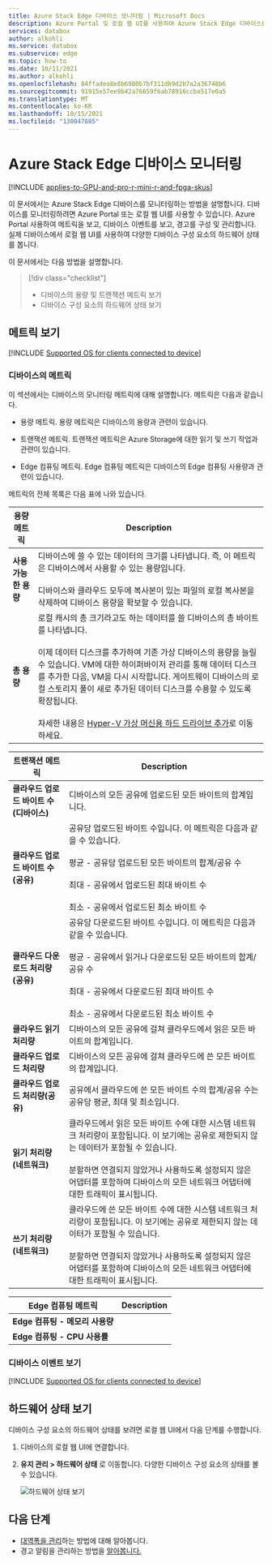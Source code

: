 ```yaml
---
title: Azure Stack Edge 디바이스 모니터링 | Microsoft Docs
description: Azure Portal 및 로컬 웹 UI를 사용하여 Azure Stack Edge 디바이스를 모니터링하는 방법을 설명합니다.
services: databox
author: alkohli
ms.service: databox
ms.subservice: edge
ms.topic: how-to
ms.date: 10/11/2021
ms.author: alkohli
ms.openlocfilehash: 84ffadea8e8b6980b7bf311db9d2b7a2a36748b6
ms.sourcegitcommit: 91915e57ee9b42a76659f6ab78916ccba517e0a5
ms.translationtype: MT
ms.contentlocale: ko-KR
ms.lasthandoff: 10/15/2021
ms.locfileid: "130047885"
---
```

# <a name="monitor-your-azure-stack-edge-device"></a>Azure Stack Edge 디바이스 모니터링

[!INCLUDE [applies-to-GPU-and-pro-r-mini-r-and-fpga-skus](../../includes/azure-stack-edge-applies-to-gpu-pro-r-mini-r-fpga-sku.md)]

이 문서에서는 Azure Stack Edge 디바이스를 모니터링하는 방법을 설명합니다. 디바이스를 모니터링하려면 Azure Portal 또는 로컬 웹 UI를 사용할 수 있습니다. Azure Portal 사용하여 메트릭을 보고, 디바이스 이벤트를 보고, 경고를 구성 및 관리합니다. 실제 디바이스에서 로컬 웹 UI를 사용하여 다양한 디바이스 구성 요소의 하드웨어 상태를 봅니다.

이 문서에서는 다음 방법을 설명합니다.

> [!div class="checklist"]
>
> * 디바이스의 용량 및 트랜잭션 메트릭 보기
> * 디바이스 구성 요소의 하드웨어 상태 보기


## <a name="view-metrics"></a>메트릭 보기

[!INCLUDE [Supported OS for clients connected to device](../../includes/data-box-edge-gateway-view-metrics.md)]

### <a name="metrics-on-your-device"></a>디바이스의 메트릭

이 섹션에서는 디바이스의 모니터링 메트릭에 대해 설명합니다. 메트릭은 다음과 같습니다.

* 용량 메트릭. 용량 메트릭은 디바이스의 용량과 관련이 있습니다.

* 트랜잭션 메트릭. 트랜잭션 메트릭은 Azure Storage에 대한 읽기 및 쓰기 작업과 관련이 있습니다.

* Edge 컴퓨팅 메트릭. Edge 컴퓨팅 메트릭은 디바이스의 Edge 컴퓨팅 사용량과 관련이 있습니다.

메트릭의 전체 목록은 다음 표에 나와 있습니다.

|용량 메트릭                     |Description  |
|-------------------------------------|-------------|
|**사용 가능한 용량**               | 디바이스에 쓸 수 있는 데이터의 크기를 나타냅니다. 즉, 이 메트릭은 디바이스에서 사용할 수 있는 용량입니다. <br></br>디바이스와 클라우드 모두에 복사본이 있는 파일의 로컬 복사본을 삭제하여 디바이스 용량을 확보할 수 있습니다.        |
|**총 용량**                   | 로컬 캐시의 총 크기라고도 하는 데이터를 쓸 디바이스의 총 바이트를 나타냅니다. <br></br> 이제 데이터 디스크를 추가하여 기존 가상 디바이스의 용량을 늘릴 수 있습니다. VM에 대한 하이퍼바이저 관리를 통해 데이터 디스크를 추가한 다음, VM을 다시 시작합니다. 게이트웨이 디바이스의 로컬 스토리지 풀이 새로 추가된 데이터 디스크를 수용할 수 있도록 확장됩니다. <br></br>자세한 내용은 [Hyper-V 가상 머신용 하드 드라이브 추가](https://www.youtube.com/watch?v=EWdqUw9tTe4)로 이동하세요. |

|트랜잭션 메트릭              | Description         |
|-------------------------------------|---------|
|**클라우드 업로드 바이트 수(디바이스)**    | 디바이스의 모든 공유에 업로드된 모든 바이트의 합계입니다.        |
|**클라우드 업로드 바이트 수(공유)**     | 공유당 업로드된 바이트 수입니다. 이 메트릭은 다음과 같을 수 있습니다. <br></br> 평균 - 공유당 업로드된 모든 바이트의 합계/공유 수  <br></br>최대 - 공유에서 업로드된 최대 바이트 수 <br></br>최소 - 공유에서 업로드된 최소 바이트 수      |
|**클라우드 다운로드 처리량(공유)**| 공유당 다운로드된 바이트 수입니다. 이 메트릭은 다음과 같을 수 있습니다. <br></br> 평균 - 공유에서 읽거나 다운로드된 모든 바이트의 합계/공유 수 <br></br> 최대 - 공유에서 다운로드된 최대 바이트 수<br></br> 최소 - 공유에서 다운로드된 최소 바이트 수  |
|**클라우드 읽기 처리량**            | 디바이스의 모든 공유에 걸쳐 클라우드에서 읽은 모든 바이트의 합계입니다.     |
|**클라우드 업로드 처리량**          | 디바이스의 모든 공유에 걸쳐 클라우드에 쓴 모든 바이트의 합계입니다.     |
|**클라우드 업로드 처리량(공유)**  | 공유에서 클라우드에 쓴 모든 바이트 수의 합계/공유 수는 공유당 평균, 최대 및 최소입니다.      |
|**읽기 처리량 (네트워크)**           | 클라우드에서 읽은 모든 바이트 수에 대한 시스템 네트워크 처리량이 포함됩니다. 이 보기에는 공유로 제한되지 않는 데이터가 포함될 수 있습니다. <br></br>분할하면 연결되지 않았거나 사용하도록 설정되지 않은 어댑터를 포함하여 디바이스의 모든 네트워크 어댑터에 대한 트래픽이 표시됩니다.      |
|**쓰기 처리량 (네트워크)**       | 클라우드에 쓴 모든 바이트 수에 대한 시스템 네트워크 처리량이 포함됩니다. 이 보기에는 공유로 제한되지 않는 데이터가 포함될 수 있습니다. <br></br>분할하면 연결되지 않았거나 사용하도록 설정되지 않은 어댑터를 포함하여 디바이스의 모든 네트워크 어댑터에 대한 트래픽이 표시됩니다.          |

| Edge 컴퓨팅 메트릭              | Description         |
|-------------------------------------|---------|
|**Edge 컴퓨팅 - 메모리 사용량**      |           |
|**Edge 컴퓨팅 - CPU 사용률**    |         |


### <a name="view-device-events"></a>디바이스 이벤트 보기

[!INCLUDE [Supported OS for clients connected to device](../../includes/data-box-edge-gateway-view-device-events.md)]


## <a name="view-hardware-status"></a>하드웨어 상태 보기

디바이스 구성 요소의 하드웨어 상태를 보려면 로컬 웹 UI에서 다음 단계를 수행합니다.

1. 디바이스의 로컬 웹 UI에 연결합니다.
2. **유지 관리 > 하드웨어 상태** 로 이동합니다. 다양한 디바이스 구성 요소의 상태를 볼 수 있습니다.

    ![하드웨어 상태 보기](media/azure-stack-edge-monitor/view-hardware-status.png)


## <a name="next-steps"></a>다음 단계

- [대역폭을 관리](azure-stack-edge-manage-bandwidth-schedules.md)하는 방법에 대해 알아봅니다.
- 경고 알림을 관리하는 방법을 [알아봅니다.](azure-stack-edge-gpu-manage-device-event-alert-notifications.md)